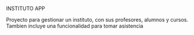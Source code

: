 INSTITUTO APP

Proyecto para gestionar un instituto, con sus profesores, alumnos y cursos. Tambien incluye una funcionalidad para tomar asistencia
